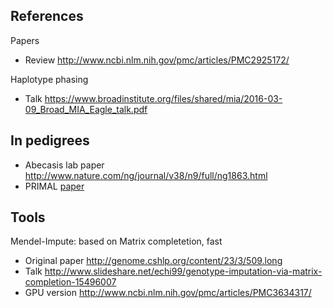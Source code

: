 ## References

Papers

* Review http://www.ncbi.nlm.nih.gov/pmc/articles/PMC2925172/

Haplotype phasing

* Talk https://www.broadinstitute.org/files/shared/mia/2016-03-09_Broad_MIA_Eagle_talk.pdf

## In pedigrees

* Abecasis lab paper http://www.nature.com/ng/journal/v38/n9/full/ng1863.html
* PRIMAL [paper](http://journals.plos.org/ploscompbiol/article?id=10.1371/journal.pcbi.1004139)

## Tools

Mendel-Impute: based on Matrix completetion, fast

* Original paper http://genome.cshlp.org/content/23/3/509.long
* Talk http://www.slideshare.net/echi99/genotype-imputation-via-matrix-completion-15496007
* GPU version http://www.ncbi.nlm.nih.gov/pmc/articles/PMC3634317/

